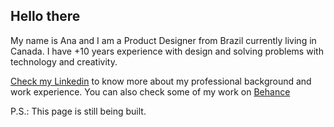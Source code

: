 ## Hello there

My name is Ana and I am a Product Designer from Brazil currently living in Canada. I have +10 years experience with design and solving problems with technology and creativity. 

[Check my Linkedin](https://www.linkedin.com/in/anacsgomes/) to know more about my professional background and work experience.
You can also check some of my work on [Behance](https://www.behance.net/anagomesdesign) 

P.S.: This page is still being built.
